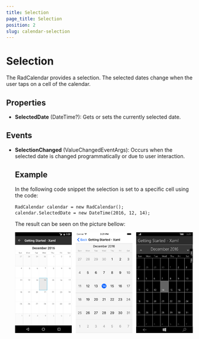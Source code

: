 ```yaml
---
title: Selection
page_title: Selection
position: 2
slug: calendar-selection
---
```


# Selection

The RadCalendar provides a selection. The selected dates change when the user taps on a cell of the calendar.

## Properties
 
- **SelectedDate** (DateTime?): Gets or sets the currently selected date. 

## Events

- **SelectionChanged** (ValueChangedEventArgs<object>): Occurs when the selected date is changed programmatically or due to user interaction.

## Example

In the following code snippet the selection is set to a specific cell using the code:

	RadCalendar calendar = new RadCalendar();
	calendar.SelectedDate = new DateTime(2016, 12, 14);

The result can be seen on the picture bellow:

![Selection](images/calendar-selection.png "Selection example")
